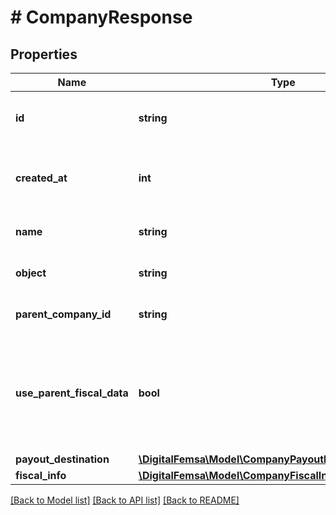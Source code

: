 # # CompanyResponse

## Properties

Name | Type | Description | Notes
------------ | ------------- | ------------- | -------------
**id** | **string** | The child company&#39;s unique identifier | [optional]
**created_at** | **int** | The resource&#39;s creation date (unix timestamp) | [optional]
**name** | **string** | The child company&#39;s name | [optional]
**object** | **string** | The resource&#39;s type | [optional]
**parent_company_id** | **string** | Id of the parent company | [optional]
**use_parent_fiscal_data** | **bool** | Whether the parent company&#39;s fiscal data is to be used for liquidation and tax purposes | [optional]
**payout_destination** | [**\DigitalFemsa\Model\CompanyPayoutDestinationResponse**](CompanyPayoutDestinationResponse.md) |  | [optional]
**fiscal_info** | [**\DigitalFemsa\Model\CompanyFiscalInfoResponse**](CompanyFiscalInfoResponse.md) |  | [optional]

[[Back to Model list]](../../README.md#models) [[Back to API list]](../../README.md#endpoints) [[Back to README]](../../README.md)
